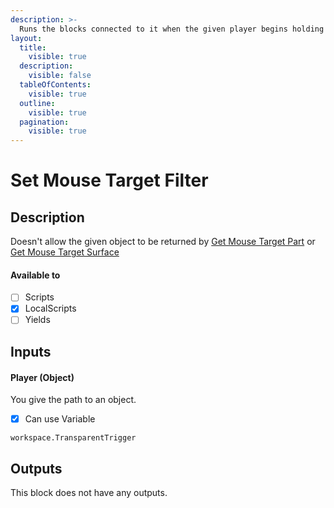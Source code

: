 ```yaml
---
description: >-
  Runs the blocks connected to it when the given player begins holding down their right mouse button.
layout:
  title:
    visible: true
  description:
    visible: false
  tableOfContents:
    visible: true
  outline:
    visible: true
  pagination:
    visible: true
---
```


# Set Mouse Target Filter

## Description

Doesn't allow the given object to be returned by [Get Mouse Target Part](../get-mouse-target-part.md) or [Get Mouse Target Surface](../get-mouse-target-surface.md)

#### Available to

* [ ] Scripts
* [x] LocalScripts
* [ ] Yields

## Inputs

#### Player (Object)

You give the path to an object.

* [x] Can use Variable

```
workspace.TransparentTrigger
```

## Outputs

This block does not have any outputs.